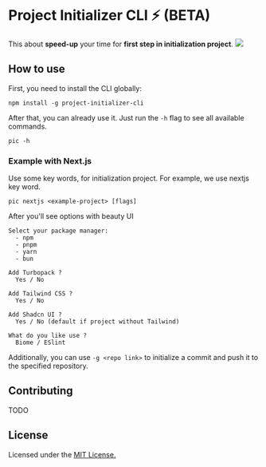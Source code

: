 # Project Initializer CLI ⚡️ (BETA)

This about **speed-up** your time for **first step in initialization project**.
<img src="https://maroon-spare-jay-600.mypinata.cloud/ipfs/bafkreigtw7ftlg66alsortigf37wytcm7ackow3o7zllo3vwihc2uypmt4" />

## How to use
First, you need to install the CLI globally:

```
npm install -g project-initializer-cli
```
After that, you can already use it. Just run the `-h` flag to see all available commands.

```
pic -h
```

### Example with Next.js
Use some key words, for initialization project. For example, we use nextjs key word. 

```
pic nextjs <example-project> [flags]
```
After you'll see options with beauty UI

```
Select your package manager:
  - npm
  - pnpm
  - yarn
  - bun
  
Add Turbopack ?
  Yes / No
  
Add Tailwind CSS ?
  Yes / No
  
Add Shadcn UI ?
  Yes / No (default if project without Tailwind)

What do you like use ?
  Biome / ESlint
```
Additionally, you can use `-g <repo link>` to initialize a commit and push it to the specified repository.

## Contributing
TODO

## License
Licensed under the <a href="https://github.com/HzDev3628/project-initializer-cli/blob/main/LICENSE">MIT License.</a>